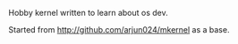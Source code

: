 Hobby kernel written to learn about os dev.

Started from http://github.com/arjun024/mkernel as a base.